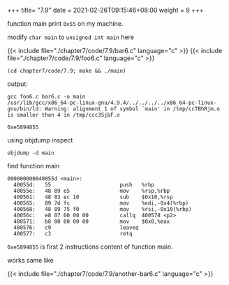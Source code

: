 +++
title= "7.9"
date = 2021-02-26T09:15:46+08:00
weight = 9
+++

function main print `0x55` on my machine.

modify `char main` to `unsigned int main` here

{{< include file="./chapter7/code/7.9/bar6.c" language="c" >}}
{{< include file="./chapter7/code/7.9/foo6.c" language="c" >}}

    (cd chapter7/code/7.9; make && ./main)

output:

    gcc foo6.c bar6.c -o main
    /usr/lib/gcc/x86_64-pc-linux-gnu/4.9.4/../../../../x86_64-pc-linux-gnu/bin/ld: Warning: alignment 1 of symbol `main' in /tmp/ccTBhRjm.o is smaller than 4 in /tmp/ccc3SjbF.o

    0xe5894855

using objdump inspect

    objdump -d main

find function main

    000000000040055d <main>:
      40055d:	55                   	push   %rbp
      40055e:	48 89 e5             	mov    %rsp,%rbp
      400561:	48 83 ec 10          	sub    $0x10,%rsp
      400565:	89 7d fc             	mov    %edi,-0x4(%rbp)
      400568:	48 89 75 f0          	mov    %rsi,-0x10(%rbp)
      40056c:	e8 07 00 00 00       	callq  400578 <p2>
      400571:	b8 00 00 00 00       	mov    $0x0,%eax
      400576:	c9                   	leaveq 
      400577:	c3                   	retq   

`0xe5894855` is first 2 instructions content of function main.

works same like

{{< include file="./chapter7/code/7.9/another-bar6.c" language="c" >}}
